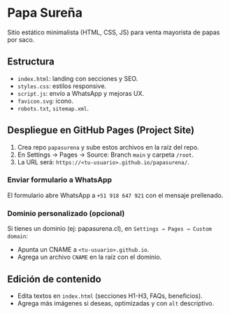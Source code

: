 # Papa Sureña

Sitio estático minimalista (HTML, CSS, JS) para venta mayorista de papas por saco.

## Estructura
- `index.html`: landing con secciones y SEO.
- `styles.css`: estilos responsive.
- `script.js`: envío a WhatsApp y mejoras UX.
- `favicon.svg`: icono.
- `robots.txt`, `sitemap.xml`.

## Despliegue en GitHub Pages (Project Site)
1. Crea repo `papasurena` y sube estos archivos en la raíz del repo.
2. En Settings → Pages → Source: Branch `main` y carpeta `/root`.
3. La URL será: `https://<tu-usuario>.github.io/papasurena/`.

### Enviar formulario a WhatsApp
El formulario abre WhatsApp a `+51 918 647 921` con el mensaje prellenado.

### Dominio personalizado (opcional)
Si tienes un dominio (ej: papasurena.cl), en `Settings → Pages → Custom domain`:
- Apunta un CNAME a `<tu-usuario>.github.io`.
- Agrega un archivo `CNAME` en la raíz con el dominio.

## Edición de contenido
- Edita textos en `index.html` (secciones H1-H3, FAQs, beneficios).
- Agrega más imágenes si deseas, optimizadas y con `alt` descriptivo.
